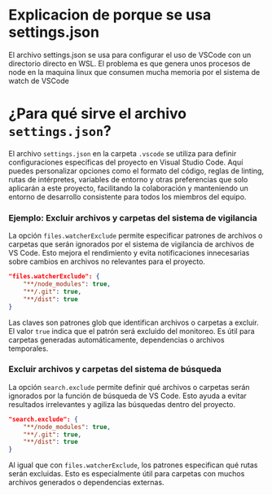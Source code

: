 # Explicacion de porque se usa settings.json

El archivo settings.json se usa para configurar el uso de VSCode con un directorio directo en WSL. El problema es que genera unos procesos de node en la maquina linux que consumen mucha memoria por el sistema de watch de VSCode

# ¿Para qué sirve el archivo `settings.json`?

El archivo `settings.json` en la carpeta `.vscode` se utiliza para definir configuraciones específicas del proyecto en Visual Studio Code. Aquí puedes personalizar opciones como el formato del código, reglas de linting, rutas de intérpretes, variables de entorno y otras preferencias que solo aplicarán a este proyecto, facilitando la colaboración y manteniendo un entorno de desarrollo consistente para todos los miembros del equipo.

### Ejemplo: Excluir archivos y carpetas del sistema de vigilancia

La opción `files.watcherExclude` permite especificar patrones de archivos o carpetas que serán ignorados por el sistema de vigilancia de archivos de VS Code. Esto mejora el rendimiento y evita notificaciones innecesarias sobre cambios en archivos no relevantes para el proyecto.

```json
"files.watcherExclude": {
    "**/node_modules": true,
    "**/.git": true,
    "**/dist": true
}
```

Las claves son patrones glob que identifican archivos o carpetas a excluir. El valor `true` indica que el patrón será excluido del monitoreo. Es útil para carpetas generadas automáticamente, dependencias o archivos temporales.

### Excluir archivos y carpetas del sistema de búsqueda

La opción `search.exclude` permite definir qué archivos o carpetas serán ignorados por la función de búsqueda de VS Code. Esto ayuda a evitar resultados irrelevantes y agiliza las búsquedas dentro del proyecto.

```json
"search.exclude": {
    "**/node_modules": true,
    "**/.git": true,
    "**/dist": true
}
```

Al igual que con `files.watcherExclude`, los patrones especifican qué rutas serán excluidas. Esto es especialmente útil para carpetas con muchos archivos generados o dependencias externas.
